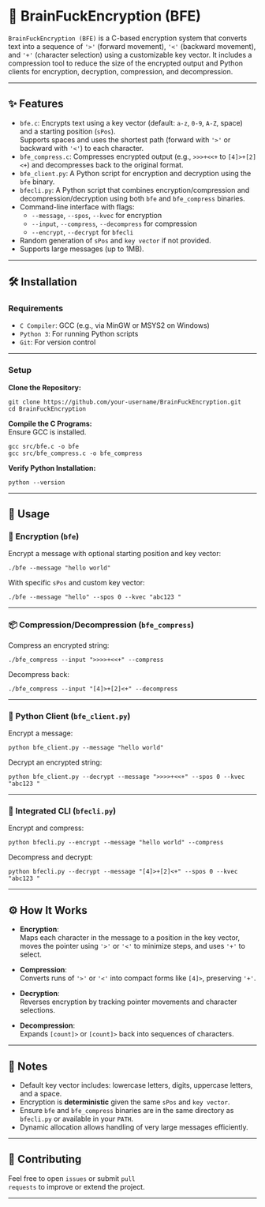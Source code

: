# 🧠 BrainFuckEncryption (BFE)

<code>BrainFuckEncryption (BFE)</code> is a C-based encryption system that converts text into a sequence of <code>'>'</code> (forward movement), <code>'<'</code> (backward movement), and <code>'+'</code> (character selection) using a customizable key vector. It includes a compression tool to reduce the size of the encrypted output and Python clients for encryption, decryption, compression, and decompression.

---

## ✨ Features

- <code>bfe.c</code>: Encrypts text using a key vector (default: <code>a-z</code>, <code>0-9</code>, <code>A-Z</code>, space) and a starting position (<code>sPos</code>).  
  Supports spaces and uses the shortest path (forward with <code>'>'</code> or backward with <code>'<'</code>) to each character.
- <code>bfe_compress.c</code>: Compresses encrypted output (e.g., <code>>>>+<<+</code> to <code>[4]>+[2]<+</code>) and decompresses back to the original format.
- <code>bfe_client.py</code>: A Python script for encryption and decryption using the <code>bfe</code> binary.
- <code>bfecli.py</code>: A Python script that combines encryption/compression and decompression/decryption using both <code>bfe</code> and <code>bfe_compress</code> binaries.
- Command-line interface with flags:
  - <code>--message</code>, <code>--spos</code>, <code>--kvec</code> for encryption
  - <code>--input</code>, <code>--compress</code>, <code>--decompress</code> for compression
  - <code>--encrypt</code>, <code>--decrypt</code> for <code>bfecli</code>
- Random generation of <code>sPos</code> and <code>key vector</code> if not provided.
- Supports large messages (up to 1MB).

---

## 🛠 Installation

### Requirements

- <code>C Compiler</code>: GCC (e.g., via MinGW or MSYS2 on Windows)  
- <code>Python 3</code>: For running Python scripts  
- <code>Git</code>: For version control

---

### Setup

**Clone the Repository:**
<pre><code>git clone https://github.com/your-username/BrainFuckEncryption.git
cd BrainFuckEncryption
</code></pre>

**Compile the C Programs:**  
Ensure GCC is installed.
<pre><code>gcc src/bfe.c -o bfe
gcc src/bfe_compress.c -o bfe_compress
</code></pre>

**Verify Python Installation:**
<pre><code>python --version
</code></pre>

---

## 🚀 Usage

### 🔐 Encryption (<code>bfe</code>)

Encrypt a message with optional starting position and key vector:
<pre><code>./bfe --message "hello world"
</code></pre>

With specific <code>sPos</code> and custom key vector:
<pre><code>./bfe --message "hello" --spos 0 --kvec "abc123 "
</code></pre>

---

### 📦 Compression/Decompression (<code>bfe_compress</code>)

Compress an encrypted string:
<pre><code>./bfe_compress --input ">>>>+<<+" --compress
</code></pre>

Decompress back:
<pre><code>./bfe_compress --input "[4]>+[2]<+" --decompress
</code></pre>

---

### 🐍 Python Client (<code>bfe_client.py</code>)

Encrypt a message:
<pre><code>python bfe_client.py --message "hello world"
</code></pre>

Decrypt an encrypted string:
<pre><code>python bfe_client.py --decrypt --message ">>>>+<<+" --spos 0 --kvec "abc123 "
</code></pre>

---

### 🧪 Integrated CLI (<code>bfecli.py</code>)

Encrypt and compress:
<pre><code>python bfecli.py --encrypt --message "hello world" --compress
</code></pre>

Decompress and decrypt:
<pre><code>python bfecli.py --decrypt --message "[4]>+[2]<+" --spos 0 --kvec "abc123 "
</code></pre>

---

## ⚙️ How It Works

- **Encryption**:  
  Maps each character in the message to a position in the key vector, moves the pointer using <code>'>'</code> or <code>'<'</code> to minimize steps, and uses <code>'+'</code> to select.

- **Compression**:  
  Converts runs of <code>'>'</code> or <code>'<'</code> into compact forms like <code>[4]></code>, preserving <code>'+'</code>.

- **Decryption**:  
  Reverses encryption by tracking pointer movements and character selections.

- **Decompression**:  
  Expands <code>[count]></code> or <code>[count]></code> back into sequences of characters.

---

## 📝 Notes

- Default key vector includes: lowercase letters, digits, uppercase letters, and a space.
- Encryption is **deterministic** given the same <code>sPos</code> and <code>key vector</code>.
- Ensure <code>bfe</code> and <code>bfe_compress</code> binaries are in the same directory as <code>bfecli.py</code> or available in your <code>PATH</code>.
- Dynamic allocation allows handling of very large messages efficiently.

---

## 🤝 Contributing

Feel free to open <code>issues</code> or submit <code>pull requests</code> to improve or extend the project.

---

